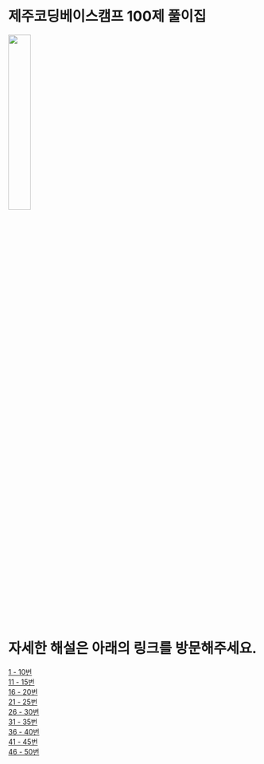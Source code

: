# 제주코딩베이스캠프 100제 풀이집


<img width ="30%" src="https://user-images.githubusercontent.com/86641936/175908388-922635fd-0ce2-4015-94bb-41ffecdca201.png">

# 자세한 해설은 아래의 링크를 방문해주세요.


[1 - 10번](https://velog.io/@scalla31/%EC%A0%9C%EC%A3%BC%EC%BD%94%EB%94%A9%EB%B2%A0%EC%9D%B4%EC%8A%A4%EC%BA%A0%ED%94%84-1-10%EB%B2%88)<br>
[11 - 15번](https://velog.io/@scalla31/%EC%A0%9C%EC%BD%94%EB%B2%A0-11-15%EB%B2%88)<br>
[16 - 20번](https://velog.io/@scalla31/%EC%A0%9C%EC%BD%94%EB%B2%A0-16-20%EB%B2%88)<br>
[21 - 25번](https://velog.io/@scalla31/%EC%A0%9C%EC%BD%94%EB%B2%A0-21-25%EB%B2%88)<br>
[26 - 30번](https://velog.io/@scalla31/%EC%A0%9C%EC%BD%94%EB%B2%A0-26-30%EB%B2%88)<br>
[31 - 35번](https://velog.io/@scalla31/%EC%A0%9C%EC%BD%94%EB%B2%A0-31-35%EB%B2%88)<br>
[36 - 40번](https://velog.io/@scalla31/%EC%A0%9C%EC%BD%94%EB%B2%A0-36-40%EB%B2%88)<br>
[41 - 45번](https://velog.io/@scalla31/%EC%A0%9C%EC%BD%94%EB%B2%A0-41-45%EB%B2%88)<br>
[46 - 50번](https://velog.io/@scalla31/%EC%A0%9C%EC%BD%94%EB%B2%A0-46-50%EB%B2%88)<br>
